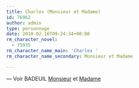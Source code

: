 ```yaml
---
title: Charles (Monsieur et Madame)
id: 76962
author: admin
type: personnage
date: 2010-02-16T09:24:34+00:00
rm_character_novel:
  - 75935
rm_character_name_main: 'Charles '
rm_character_name_secondary: Monsieur et Madame

---
```

— Voir BADEUIL <a title="Badeuil (Charles)" href="/personnage/badeuil-charles" target="_self">Monsieur</a> et <a title="Badeuil (Madame Charles)" href="/personnage/badeuil-madame-charles/" target="_self">Madame</a>